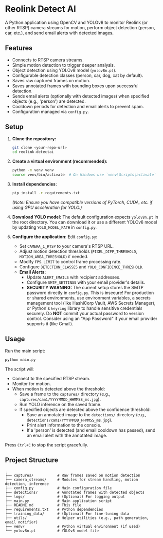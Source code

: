 # Reolink Detect AI

A Python application using OpenCV and YOLOv8 to monitor Reolink (or other RTSP) camera streams for motion, perform object detection (person, car, etc.), and send email alerts with detected images.

## Features

*   Connects to RTSP camera streams.
*   Simple motion detection to trigger deeper analysis.
*   Object detection using YOLOv8 model (`yolov8n.pt`).
*   Configurable detection classes (person, car, dog, cat by default).
*   Saves raw captured frames on motion.
*   Saves annotated frames with bounding boxes upon successful detection.
*   Sends email alerts (optionally with detected images) when specified objects (e.g., 'person') are detected.
*   Cooldown periods for detection and email alerts to prevent spam.
*   Configuration managed via `config.py`.

## Setup

1.  **Clone the repository:**
    ```bash
    git clone <your-repo-url>
    cd reolink-detectai
    ```

2.  **Create a virtual environment (recommended):**
    ```bash
    python -m venv venv
    source venv/bin/activate  # On Windows use `venv\Scripts\activate`
    ```

3.  **Install dependencies:**
    ```bash
    pip install -r requirements.txt
    ```
    *(Note: Ensure you have compatible versions of PyTorch, CUDA, etc. if using GPU acceleration for YOLO.)*

4.  **Download YOLO model:**
    The default configuration expects `yolov8n.pt` in the root directory. You can download it or use a different YOLOv8 model by updating `YOLO_MODEL_PATH` in `config.py`.

5.  **Configure the application:**
    Edit `config.py`:
    *   Set `CAMERA_1_RTSP` to your camera's RTSP URL.
    *   Adjust motion detection thresholds (`PIXEL_DIFF_THRESHOLD`, `MOTION_AREA_THRESHOLD`) if needed.
    *   Modify `FPS_LIMIT` to control frame processing rate.
    *   Configure `DETECTION_CLASSES` and `YOLO_CONFIDENCE_THRESHOLD`.
    *   **Email Alerts:**
        *   Update `ALERT_EMAILS` with recipient addresses.
        *   Configure `SMTP_SETTINGS` with your email provider's details.
        *   **SECURITY WARNING:** The current setup stores the SMTP password directly in `config.py`. This is insecure! For production or shared environments, use environment variables, a secrets management tool (like HashiCorp Vault, AWS Secrets Manager), or Python's `keyring` library to handle sensitive credentials securely. Do **NOT** commit your actual password to version control. Consider using an "App Password" if your email provider supports it (like Gmail).

## Usage

Run the main script:

```bash
python main.py
```

The script will:
*   Connect to the specified RTSP stream.
*   Monitor for motion.
*   When motion is detected above the threshold:
    *   Save a frame to the `captures/` directory (e.g., `captures/cam1/YYYYMMDD_HHMMSS_ms.jpg`).
    *   Run YOLO inference on the saved frame.
    *   If specified objects are detected above the confidence threshold:
        *   Save an annotated image to the `detections/` directory (e.g., `detections/cam1/YYYYMMDD_HHMMSS_ms.jpg`).
        *   Print alert information to the console.
        *   If a 'person' is detected (and email cooldown has passed), send an email alert with the annotated image.

Press `Ctrl+C` to stop the script gracefully.

## Project Structure

```
.
├── captures/           # Raw frames saved on motion detection
├── camera_streams/     # Modules for stream handling, motion detection, inference
├── config.py           # Main configuration file
├── detections/         # Annotated frames with detected objects
├── logs/               # (Optional) For logging output
├── main.py             # Main application script
├── README.md           # This file
├── requirements.txt    # Python dependencies
├── training_data/      # (Optional) For fine-tuning data
├── utils/              # Helper utilities (e.g., path generation, email notifier)
├── venv/               # Python virtual environment (if used)
└── yolov8n.pt          # YOLOv8 model file
```
